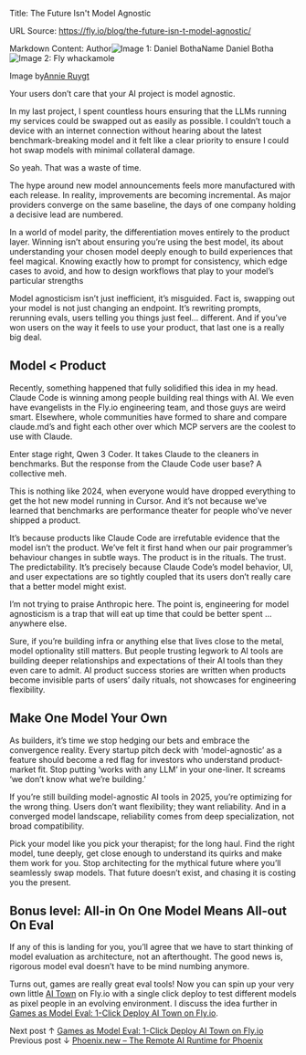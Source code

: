 Title: The Future Isn't Model Agnostic

URL Source: https://fly.io/blog/the-future-isn-t-model-agnostic/

Markdown Content:
Author![Image 1: Daniel Botha](https://fly.io/static/images/placeholder.webp)Name Daniel Botha ![Image 2: Fly whackamole](https://fly.io/blog/the-future-isn-t-model-agnostic/assets/Whack_A_Mole_.webp)

Image by[Annie Ruygt](https://annieruygtillustration.com/)

Your users don’t care that your AI project is model agnostic.

In my last project, I spent countless hours ensuring that the LLMs running my services could be swapped out as easily as possible. I couldn’t touch a device with an internet connection without hearing about the latest benchmark-breaking model and it felt like a clear priority to ensure I could hot swap models with minimal collateral damage.

So yeah. That was a waste of time.

The hype around new model announcements feels more manufactured with each release. In reality, improvements are becoming incremental. As major providers converge on the same baseline, the days of one company holding a decisive lead are numbered.

In a world of model parity, the differentiation moves entirely to the product layer. Winning isn’t about ensuring you’re using the best model, its about understanding your chosen model deeply enough to build experiences that feel magical. Knowing exactly how to prompt for consistency, which edge cases to avoid, and how to design workflows that play to your model’s particular strengths

Model agnosticism isn’t just inefficient, it’s misguided. Fact is, swapping out your model is not just changing an endpoint. It’s rewriting prompts, rerunning evals, users telling you things just feel… different. And if you’ve won users on the way it feels to use your product, that last one is a really big deal.

[](https://fly.io/blog/the-future-isn-t-model-agnostic/#model-lt-product)Model < Product
----------------------------------------------------------------------------------------

Recently, something happened that fully solidified this idea in my head. Claude Code is winning among people building real things with AI. We even have evangelists in the Fly.io engineering team, and those guys are weird smart. Elsewhere, whole communities have formed to share and compare claude.md’s and fight each other over which MCP servers are the coolest to use with Claude.

Enter stage right, Qwen 3 Coder. It takes Claude to the cleaners in benchmarks. But the response from the Claude Code user base? A collective meh.

This is nothing like 2024, when everyone would have dropped everything to get the hot new model running in Cursor. And it’s not because we’ve learned that benchmarks are performance theater for people who’ve never shipped a product.

It’s because products like Claude Code are irrefutable evidence that the model isn’t the product. We’ve felt it first hand when our pair programmer’s behaviour changes in subtle ways. The product is in the rituals. The trust. The predictability. It’s precisely because Claude Code’s model behavior, UI, and user expectations are so tightly coupled that its users don’t really care that a better model might exist.

I’m not trying to praise Anthropic here. The point is, engineering for model agnosticism is a trap that will eat up time that could be better spent … anywhere else.

Sure, if you’re building infra or anything else that lives close to the metal, model optionality still matters. But people trusting legwork to AI tools are building deeper relationships and expectations of their AI tools than they even care to admit. AI product success stories are written when products become invisible parts of users’ daily rituals, not showcases for engineering flexibility.

[](https://fly.io/blog/the-future-isn-t-model-agnostic/#make-one-model-your-own)Make One Model Your Own
-------------------------------------------------------------------------------------------------------

As builders, it’s time we stop hedging our bets and embrace the convergence reality. Every startup pitch deck with ‘model-agnostic’ as a feature should become a red flag for investors who understand product-market fit. Stop putting ‘works with any LLM’ in your one-liner. It screams ‘we don’t know what we’re building.’

If you’re still building model-agnostic AI tools in 2025, you’re optimizing for the wrong thing. Users don’t want flexibility; they want reliability. And in a converged model landscape, reliability comes from deep specialization, not broad compatibility.

Pick your model like you pick your therapist; for the long haul. Find the right model, tune deeply, get close enough to understand its quirks and make them work for you. Stop architecting for the mythical future where you’ll seamlessly swap models. That future doesn’t exist, and chasing it is costing you the present.

[](https://fly.io/blog/the-future-isn-t-model-agnostic/#bonus-level-all-in-on-one-model-means-all-out-on-eval)Bonus level: All-in On One Model Means All-out On Eval
--------------------------------------------------------------------------------------------------------------------------------------------------------------------

If any of this is landing for you, you’ll agree that we have to start thinking of model evaluation as architecture, not an afterthought. The good news is, rigorous model eval doesn’t have to be mind numbing anymore.

Turns out, games are really great eval tools! Now you can spin up your very own little [AI Town](https://github.com/fly-apps/ai-town_on_fly.io) on Fly.io with a single click deploy to test different models as pixel people in an evolving environment. I discuss the idea further in [Games as Model Eval: 1-Click Deploy AI Town on Fly.io](https://blog/games-as-model-eval/).

 Next post ↑ [Games as Model Eval: 1-Click Deploy AI Town on Fly.io](https://fly.io/blog/games-as-model-eval/) Previous post ↓ [Phoenix.new – The Remote AI Runtime for Phoenix](https://fly.io/blog/phoenix-new-the-remote-ai-runtime/)